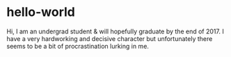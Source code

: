 # hello-world

Hi,
I am an undergrad student & will hopefully graduate by the end of 2017. I have a very hardworking and decisive character but unfortunately there seems to be a bit of procrastination lurking in me.
